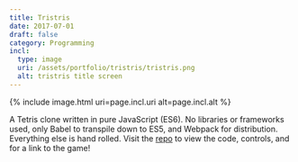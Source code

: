 ```yaml
---
title: Tristris
date: 2017-07-01
draft: false
category: Programming
incl:
  type: image
  uri: /assets/portfolio/tristris/tristris.png
  alt: tristris title screen
---
```


{%
    include image.html
    uri=page.incl.uri
    alt=page.incl.alt
%}

A Tetris clone written in pure JavaScript (ES6).<!--more--> No libraries or frameworks used, only Babel to transpile down to ES5, and Webpack for distribution. Everything else is hand rolled. Visit the [repo](https://github.com/tribayf/tristris) to view the code, controls, and for a link to the game!
